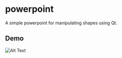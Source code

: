 # powerpoint

A simple powerpoint for manipulating shapes using Qt.

## Demo

![Alt Text](https://github.com/luizakar2002/OOP_powerpoint/tree/main/media/demo.gif)
